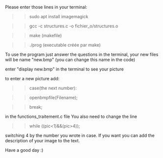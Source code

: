 
Please enter those lines in your terminal: 

>>sudo apt install imagemagick

>>gcc -c structures.c -o fichier_o/structures.o 

>>make (makefile)

>>./prog (executable créée par make)

To use the program just answer the questions in the terminal, your new files will be name "new.bmp" (you can change this name in the code)

enter "display new.bmp" in the terminal to see your picture

to enter a new picture add:
>>case(the next number):

>>    openbmpfile(Filename);

>>    break;

in the functions_traitement.c file
You also need to change the line 

>>while ((pic<1)&&(pic>4));

switching 4 by the number you wrote in case. If you want you can add the description of your image to the text.

Have a good day :)
